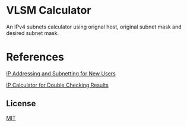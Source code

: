 # VLSM Calculator

An IPv4 subnets calculator using orignal host, original subnet mask and desired subnet mask.

# References
[IP Addressing and Subnetting for New Users](https://www.cisco.com/c/en/us/support/docs/ip/routing-information-protocol-rip/13788-3.html) 

[IP Calculator for Double Checking Results](http://jodies.de/ipcalc)

## License
[MIT](https://choosealicense.com/licenses/mit/)
